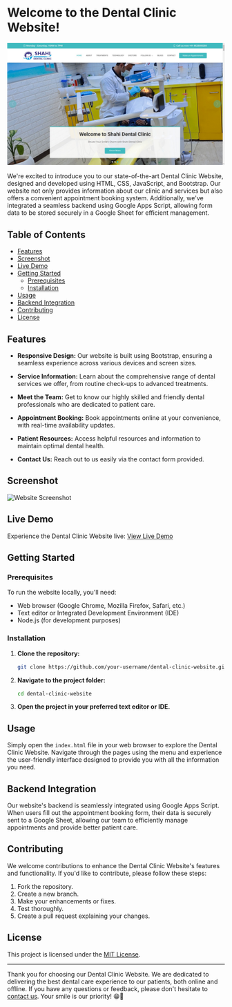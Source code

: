 # Welcome to the Dental Clinic Website!

![Dental Clinic](images/banner.jpeg)

We're excited to introduce you to our state-of-the-art Dental Clinic Website, designed and developed using HTML, CSS, JavaScript, and Bootstrap. Our website not only provides information about our clinic and services but also offers a convenient appointment booking system. Additionally, we've integrated a seamless backend using Google Apps Script, allowing form data to be stored securely in a Google Sheet for efficient management.

## Table of Contents

- [Features](#features)
- [Screenshot](#screenshot)
- [Live Demo](https://nimish-nimishmittal.github.io/frontend-bootstrap/)
- [Getting Started](#getting-started)
  - [Prerequisites](#prerequisites)
  - [Installation](#installation)
- [Usage](#usage)
- [Backend Integration](#backend-integration)
- [Contributing](#contributing)
- [License](#license)

## Features

- **Responsive Design:** Our website is built using Bootstrap, ensuring a seamless experience across various devices and screen sizes.

- **Service Information:** Learn about the comprehensive range of dental services we offer, from routine check-ups to advanced treatments.

- **Meet the Team:** Get to know our highly skilled and friendly dental professionals who are dedicated to patient care.

- **Appointment Booking:** Book appointments online at your convenience, with real-time availability updates.

- **Patient Resources:** Access helpful resources and information to maintain optimal dental health.

- **Contact Us:** Reach out to us easily via the contact form provided.

## Screenshot

![Website Screenshot](images/screenshot.jpg)

## Live Demo

Experience the Dental Clinic Website live: [View Live Demo](https://nimish-nimishmittal.github.io/frontend-bootstrap/)

## Getting Started

### Prerequisites

To run the website locally, you'll need:

- Web browser (Google Chrome, Mozilla Firefox, Safari, etc.)
- Text editor or Integrated Development Environment (IDE)
- Node.js (for development purposes)

### Installation

1. **Clone the repository:**

   ```bash
   git clone https://github.com/your-username/dental-clinic-website.git
   ```

2. **Navigate to the project folder:**

   ```bash
   cd dental-clinic-website
   ```

3. **Open the project in your preferred text editor or IDE.**

## Usage

Simply open the `index.html` file in your web browser to explore the Dental Clinic Website. Navigate through the pages using the menu and experience the user-friendly interface designed to provide you with all the information you need.

## Backend Integration

Our website's backend is seamlessly integrated using Google Apps Script. When users fill out the appointment booking form, their data is securely sent to a Google Sheet, allowing our team to efficiently manage appointments and provide better patient care.

## Contributing

We welcome contributions to enhance the Dental Clinic Website's features and functionality. If you'd like to contribute, please follow these steps:

1. Fork the repository.
2. Create a new branch.
3. Make your enhancements or fixes.
4. Test thoroughly.
5. Create a pull request explaining your changes.

## License

This project is licensed under the [MIT License](LICENSE).

---

Thank you for choosing our Dental Clinic Website. We are dedicated to delivering the best dental care experience to our patients, both online and offline. If you have any questions or feedback, please don't hesitate to [contact us](nimishmittal.3072191.aesl@gmail.com). Your smile is our priority! 😁🦷
